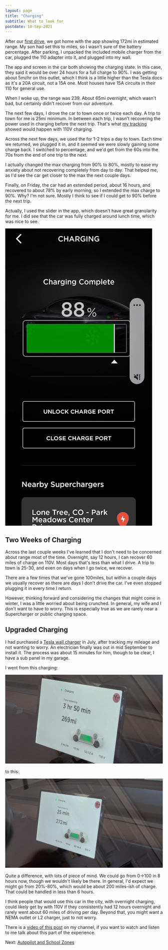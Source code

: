 ```yaml
---
layout: page
title: "Charging"
subtitle: What to look for
postdate: 10-Sep-2021
---
```


After our [first drive](firstride.md), we got home with the app showing 172mi in estimated range. My son had set this to miles, so I wasn't sure of the battery percentage. After parking, I unpacked the included mobile charger from the car, plugged the 110 adapter into it, and plugged into my wall.

The app and screen in the car both showing the charging state. In this case, they said it would be over 24 hours for a full charge to 90%. I was getting about 5mi/hr on this outlet, which I think is a little higher than the Tesla docs as it's a 20A circuit, not a 15A one. Most houses have 15A circuits in their 110 for general use.

When I woke up, the range was 239. About 65mi overnight, which wasn't bad, but certainly didn't recover from our adventure.

The next few days, I drove the car to town once or twice each day. A trip to town for me is 25mi minimum. In between each trip, I wasn't recovering the power used in charging before the next trip. That's what [my tracking](/projects/tesla/trackrange/) showed would happen with 110V charging.

Across the next few days, we used the for 1-2 trips a day to town. Each time we returned, we plugged it in, and it seemed we were slowly gaining some charge back. I switched to percentage, and we'd get from the 60s into the 70s from the end of one trip to the next.

I actually changed the max charging from 90% to 80%, mostly to ease my anxiety about not recovering completely from day to day. That helped me, as I'd see the car get closer to the max the next couple days.

Finally, on Friday, the car had an extended period, about 16 hours, and recovered to about 78% by early morning, so I extended the max charge to 90%. Why? I'm not sure. Mostly I think to see if I could get to 90% before the next trip.

Actually, I used the slider in the app, which doesn't have great granularity for me. I did see that the car was fully charged around lunch time, which was nice to see. 

![Charging complete](/assets/img/cars/completecharge.jpg)

## Two Weeks of Charging

Across the last couple weeks I've learned that I don't need to be concerned about range most of the time. Overnight, say 12 hours, I can recover 60 miles of charge on 110V. Most days that's less than what I drive. A trip to town is 25-30, and even on days when I go twice, we recover.

There are a few times that we've gone 100miles, but within a couple days we usually recover as there are days I don't drive the car. I've even stopped plugging it in every time I return. 

However, thinking forward and considering the changes that might come in winter, I was a little worried about being crunched. In general, my wife and I don't want to have to worry. This is especially true as we are rarely near a Supercharger or public charging space.

## Upgraded Charging

I had purchased a [Tesla wall charger]() in July, after tracking my mileage and not wanting to worry. An electrician finally was out in mid September to install it. The process was about 15 minutes for him, though to be clear, I have a sub panel in my garage.

I went from this charging:

![charging on 110 at 5 miles per hour](/assets/img/cars/charge110.jpg)

to this:

![Tesla wall charger at 44 miles per hour on 110](/assets/img/cars/charge220.jpg)

Quite a difference, with lots of piece of mind. We could go from 0->100 in 8 hours now, though we wouldn't likely be there. In general, I'd expect we might go from 20%-80%, which would be about 200 miles-ish of charge. That could be handled in less than 6 hours.

I think people that would use this car in the city, with overnight charging, could likely get by with 110V if they consistently had 12 hours overnight and rarely went about 60 miles of driving per day. Beyond that, you might want a NEMA outlet or L2 charger, just to not worry.

There is a [video of this post](https://youtu.be/UCuK5pnP02Q) on my channel, if you want to watch and listen to me talk about this part of the experience.

Next: [Autopilot and School Zones](/projects/tesla/schoolzone/)

